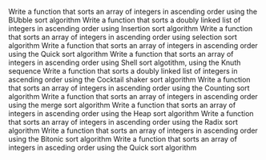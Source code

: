 Write a function that sorts an array of integers in ascending order using the BUbble sort algorithm
Write a function that sorts a doubly linked list of integers in ascending order using Insertion sort algorithm
Write a function that sorts an array of integers in ascending order using selection sort algorithm
Write a function that sorts an array of integers in ascending order using the Quick sort algorithm
Write a function that sorts an array of integers in ascending order using Shell sort algotithm, using the Knuth sequence
Write a function that sorts a doubly linked list of integers in ascending order using the Cocktail shaker sort algorithm
Write a function that sorts an array of integers in ascending order using the Counting sort algorithm
Write a function that sorts an array of integers in ascending order using the merge sort algorithm
Write a function that sorts an array of integers in ascending order using the Heap sort algorithm
Write a function that sorts an array of integers in ascending order using the Radix sort algorithm
Write a function that sorts an array of integers in ascending order using the Bitonic sort algorithm
Write a function that sorts an array of integers in asceding order using the Quick sort algorithm
